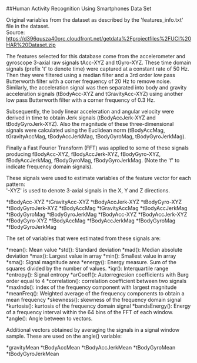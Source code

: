 ##Human Activity Recognition Using Smartphones Data Set

  Original variables from the dataset as described by the 'features_info.txt' file in the dataset.  
  Source: https://d396qusza40orc.cloudfront.net/getdata%2Fprojectfiles%2FUCI%20HAR%20Dataset.zip 

  The features selected for this database come from the accelerometer and gyroscope 3-axial raw signals tAcc-XYZ and tGyro-XYZ. These time domain signals (prefix 't' to denote time) were captured at a constant rate of 50 Hz. Then they were filtered using a median filter and a 3rd order low pass Butterworth filter with a corner frequency of 20 Hz to remove noise. Similarly, the acceleration signal was then separated into body and gravity acceleration signals (tBodyAcc-XYZ and tGravityAcc-XYZ) using another low pass Butterworth filter with a corner frequency of 0.3 Hz. 
  
  Subsequently, the body linear acceleration and angular velocity were derived in time to obtain Jerk signals (tBodyAccJerk-XYZ and tBodyGyroJerk-XYZ). Also the magnitude of these three-dimensional signals were calculated using the Euclidean norm (tBodyAccMag, tGravityAccMag, tBodyAccJerkMag, tBodyGyroMag, tBodyGyroJerkMag). 
  
  Finally a Fast Fourier Transform (FFT) was applied to some of these signals producing fBodyAcc-XYZ, fBodyAccJerk-XYZ, fBodyGyro-XYZ, fBodyAccJerkMag, fBodyGyroMag, fBodyGyroJerkMag. (Note the 'f' to indicate frequency domain signals). 
  
  These signals were used to estimate variables of the feature vector for each pattern:  
  '-XYZ' is used to denote 3-axial signals in the X, Y and Z directions.
  
  *tBodyAcc-XYZ
  *tGravityAcc-XYZ
  *tBodyAccJerk-XYZ
  *tBodyGyro-XYZ
  *tBodyGyroJerk-XYZ
  *tBodyAccMag
  *tGravityAccMag
  *tBodyAccJerkMag
  *tBodyGyroMag
  *tBodyGyroJerkMag
  *fBodyAcc-XYZ
  *fBodyAccJerk-XYZ
  *fBodyGyro-XYZ
  *fBodyAccMag
  *fBodyAccJerkMag
  *fBodyGyroMag
  *fBodyGyroJerkMag
  
  The set of variables that were estimated from these signals are: 
  
  *mean(): Mean value
  *std(): Standard deviation
  *mad(): Median absolute deviation 
  *max(): Largest value in array
  *min(): Smallest value in array
  *sma(): Signal magnitude area
  *energy(): Energy measure. Sum of the squares divided by the number of values. 
  *iqr(): Interquartile range 
  *entropy(): Signal entropy
  *arCoeff(): Autorregresion coefficients with Burg order equal to 4
  *correlation(): correlation coefficient between two signals
  *maxInds(): index of the frequency component with largest magnitude
  *meanFreq(): Weighted average of the frequency components to obtain a mean frequency
  *skewness(): skewness of the frequency domain signal 
  *kurtosis(): kurtosis of the frequency domain signal 
  *bandsEnergy(): Energy of a frequency interval within the 64 bins of the FFT of each window.
  *angle(): Angle between to vectors.
  
  Additional vectors obtained by averaging the signals in a signal window sample. These are used on the angle() variable:
  
  *gravityMean
  *tBodyAccMean
  *tBodyAccJerkMean
  *tBodyGyroMean
  *tBodyGyroJerkMean
